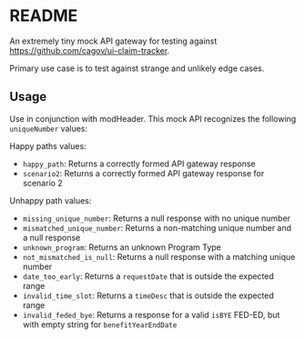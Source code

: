 # README

An extremely tiny mock API gateway for testing against https://github.com/cagov/ui-claim-tracker.

Primary use case is to test against strange and unlikely edge cases.

## Usage

Use in conjunction with modHeader. This mock API recognizes the following `uniqueNumber` values:

Happy paths values:

- `happy_path`: Returns a correctly formed API gateway response
- `scenario2`: Returns a correctly formed API gateway response for scenario 2

Unhappy path values:

- `missing_unique_number`: Returns a null response with no unique number
- `mismatched_unique_number`: Returns a non-matching unique number and a null response
- `unknown_program`: Returns an unknown Program Type
- `not_mismatched_is_null`: Returns a null response with a matching unique number
- `date_too_early`: Returns a `requestDate` that is outside the expected range
- `invalid_time_slot`: Returns a `timeDesc` that is outside the expected range
- `invalid_feded_bye`: Returns a response for a valid `isBYE` FED-ED, but with empty string for `benefitYearEndDate`


